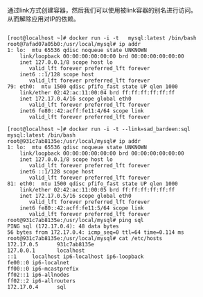 通过link方式创建容器，然后我们可以使用被link容器的别名进行访问。  
从而解除应用对IP的依赖。  
<pre><code>
[root@localhost ~]# docker run -i -t   mysql:latest /bin/bash
root@7afad07a05b0:/usr/local/mysql# ip addr
1: lo: <LOOPBACK,UP,LOWER_UP> mtu 65536 qdisc noqueue state UNKNOWN
    link/loopback 00:00:00:00:00:00 brd 00:00:00:00:00:00
    inet 127.0.0.1/8 scope host lo
       valid_lft forever preferred_lft forever
    inet6 ::1/128 scope host
       valid_lft forever preferred_lft forever
79: eth0: <BROADCAST,UP,LOWER_UP> mtu 1500 qdisc pfifo_fast state UP qlen 1000
    link/ether 02:42:ac:11:00:04 brd ff:ff:ff:ff:ff:ff
    inet 172.17.0.4/16 scope global eth0
       valid_lft forever preferred_lft forever
    inet6 fe80::42:acff:fe11:4/64 scope link
       valid_lft forever preferred_lft forever
       
[root@localhost ~]# docker run -i -t --link=sad_bardeen:sql  mysql:latest /bin/bash
root@931c7ab8135e:/usr/local/mysql# ip addr
1: lo: <LOOPBACK,UP,LOWER_UP> mtu 65536 qdisc noqueue state UNKNOWN
    link/loopback 00:00:00:00:00:00 brd 00:00:00:00:00:00
    inet 127.0.0.1/8 scope host lo
       valid_lft forever preferred_lft forever
    inet6 ::1/128 scope host
       valid_lft forever preferred_lft forever
81: eth0: <BROADCAST,UP,LOWER_UP> mtu 1500 qdisc pfifo_fast state UP qlen 1000
    link/ether 02:42:ac:11:00:05 brd ff:ff:ff:ff:ff:ff
    inet 172.17.0.5/16 scope global eth0
       valid_lft forever preferred_lft forever
    inet6 fe80::42:acff:fe11:5/64 scope link
       valid_lft forever preferred_lft forever
root@931c7ab8135e:/usr/local/mysql# ping sql
PING sql (172.17.0.4): 48 data bytes
56 bytes from 172.17.0.4: icmp_seq=0 ttl=64 time=0.114 ms
root@931c7ab8135e:/usr/local/mysql# cat /etc/hosts
172.17.0.5      931c7ab8135e
127.0.0.1       localhost
::1     localhost ip6-localhost ip6-loopback
fe00::0 ip6-localnet
ff00::0 ip6-mcastprefix
ff02::1 ip6-allnodes
ff02::2 ip6-allrouters
172.17.0.4      sql
</code><pre>
